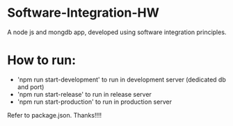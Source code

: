 # Software-Integration-HW
 A node js and mongdb app, developed using software integration principles.


# How to run:
 - 'npm run start-development' to run in development server (dedicated db and port)
 - 'npm run start-release' to run in release server
 - 'npm run start-production' to run in production server

 Refer to package.json. Thanks!!!!